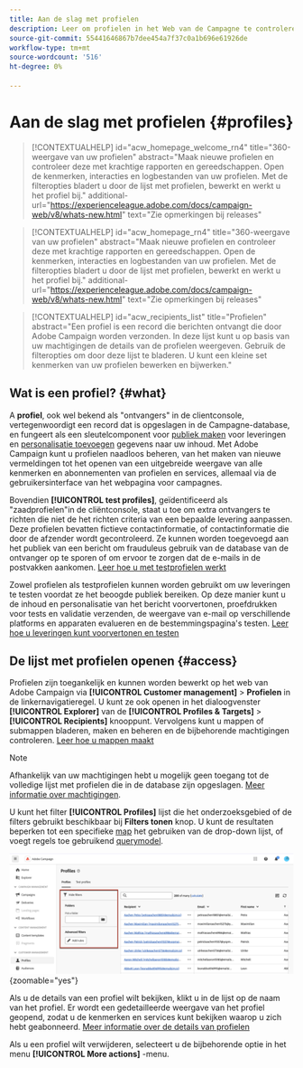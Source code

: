 ```yaml
---
title: Aan de slag met profielen
description: Leer om profielen in het Web van de Campagne te controleren en te beheren.
source-git-commit: 55441646867b7dee454a7f37c0a1b696e61926de
workflow-type: tm+mt
source-wordcount: '516'
ht-degree: 0%

---
```


# Aan de slag met profielen {#profiles}

>[!CONTEXTUALHELP]
>id="acw_homepage_welcome_rn4"
>title="360-weergave van uw profielen"
>abstract="Maak nieuwe profielen en controleer deze met krachtige rapporten en gereedschappen. Open de kenmerken, interacties en logbestanden van uw profielen. Met de filteropties bladert u door de lijst met profielen, bewerkt en werkt u het profiel bij."
>additional-url="https://experienceleague.adobe.com/docs/campaign-web/v8/whats-new.html" text="Zie opmerkingen bij releases"

<!--TO REMOVE BELOW-->
>[!CONTEXTUALHELP]
>id="acw_homepage_rn4"
>title="360-weergave van uw profielen"
>abstract="Maak nieuwe profielen en controleer deze met krachtige rapporten en gereedschappen. Open de kenmerken, interacties en logbestanden van uw profielen. Met de filteropties bladert u door de lijst met profielen, bewerkt en werkt u het profiel bij."
>additional-url="https://experienceleague.adobe.com/docs/campaign-web/v8/whats-new.html" text="Zie opmerkingen bij releases"

<!--TO REMOVE ABOVE-->

>[!CONTEXTUALHELP]
>id="acw_recipients_list"
>title="Profielen"
>abstract="Een profiel is een record die berichten ontvangt die door Adobe Campaign worden verzonden. In deze lijst kunt u op basis van uw machtigingen de details van de profielen weergeven. Gebruik de filteropties om door deze lijst te bladeren. U kunt een kleine set kenmerken van uw profielen bewerken en bijwerken."

## Wat is een profiel? {#what}

A **profiel**, ook wel bekend als &quot;ontvangers&quot; in de clientconsole, vertegenwoordigt een record dat is opgeslagen in de Campagne-database, en fungeert als een sleutelcomponent voor [publiek maken](create-audience.md) voor leveringen en [personalisatie toevoegen](../personalization/personalize.md) gegevens naar uw inhoud. Met Adobe Campaign kunt u profielen naadloos beheren, van het maken van nieuwe vermeldingen tot het openen van een uitgebreide weergave van alle kenmerken en abonnementen van profielen en services, allemaal via de gebruikersinterface van het webpagina voor campagnes.

Bovendien **[!UICONTROL test profiles]**, geïdentificeerd als &quot;zaadprofielen&quot;in de cliëntconsole, staat u toe om extra ontvangers te richten die niet de het richten criteria van een bepaalde levering aanpassen. Deze profielen bevatten fictieve contactinformatie, of contactinformatie die door de afzender wordt gecontroleerd. Ze kunnen worden toegevoegd aan het publiek van een bericht om frauduleus gebruik van de database van de ontvanger op te sporen of om ervoor te zorgen dat de e-mails in de postvakken aankomen. [Leer hoe u met testprofielen werkt](test-profiles.md)

Zowel profielen als testprofielen kunnen worden gebruikt om uw leveringen te testen voordat ze het beoogde publiek bereiken. Op deze manier kunt u de inhoud en personalisatie van het bericht voorvertonen, proefdrukken voor tests en validatie verzenden, de weergave van e-mail op verschillende platforms en apparaten evalueren en de bestemmingspagina&#39;s testen. [Leer hoe u leveringen kunt voorvertonen en testen](../preview-test/preview-test.md)

## De lijst met profielen openen {#access}

Profielen zijn toegankelijk en kunnen worden bewerkt op het web van Adobe Campaign via **[!UICONTROL Customer management]** > **Profielen** in de linkernavigatieregel. U kunt ze ook openen in het dialoogvenster **[!UICONTROL Explorer]** van de **[!UICONTROL Profiles & Targets]** > **[!UICONTROL Recipients]** knooppunt. Vervolgens kunt u mappen of submappen bladeren, maken en beheren en de bijbehorende machtigingen controleren. [Leer hoe u mappen maakt](../get-started/permissions.md#folders)

>[!NOTE]
>
>Afhankelijk van uw machtigingen hebt u mogelijk geen toegang tot de volledige lijst met profielen die in de database zijn opgeslagen. [Meer informatie over machtigingen](../get-started/permissions.md).

U kunt het filter **[!UICONTROL Profiles]** lijst die het onderzoeksgebied of de filters gebruikt beschikbaar bij **Filters tonen** knop. U kunt de resultaten beperken tot een specifieke [map](../get-started/permissions.md#folders) het gebruiken van de drop-down lijst, of voegt regels toe gebruikend [querymodel](../query/query-modeler-overview.md).

![](assets/profiles-list-filters.png){zoomable=&quot;yes&quot;}

Als u de details van een profiel wilt bekijken, klikt u in de lijst op de naam van het profiel. Er wordt een gedetailleerde weergave van het profiel geopend, zodat u de kenmerken en services kunt bekijken waarop u zich hebt geabonneerd. [Meer informatie over de details van profielen](create-profile.md)

Als u een profiel wilt verwijderen, selecteert u de bijbehorende optie in het menu **[!UICONTROL More actions]** -menu.
